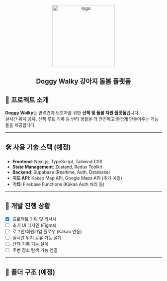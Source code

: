 <p align="center">
  <img src="https://github.com/user-attachments/assets/0dc0694d-32ce-4f47-bc8f-5a9ade363306" alt="logo" height="200">
</p>
<h2 align="center">Doggy Walky 강아지 돌봄 플랫폼</h2>

## 🐾 프로젝트 소개

**Doggy Walky**는 반려견과 보호자를 위한 **산책 및 돌봄 지원 플랫폼**입니다.  
실시간 위치 공유, 산책 루트 기록 등
반려 생활을 더 안전하고 즐겁게 만들어주는 기능들을 제공합니다.

---

## 🛠️ 사용 기술 스택 (예정)

- **Frontend**: Next.js, TypeScript, Tailwind CSS  
- **State Management**: Zustand, Redux Toolkit  
- **Backend**: Supabase (Realtime, Auth, Database)  
- **지도 API**: Kakao Map API, Google Maps API (추가 예정)  
- **기타**: Firebase Functions (Kakao Auth 처리 등)

---

## 🚧 개발 진행 상황

- [x] 프로젝트 기획 및 리서치
- [ ] 초기 UI 디자인 (Figma)
- [ ] 로그인/회원가입 플로우 (Kakao 연동)
- [ ] 실시간 위치 공유 기능 설계
- [ ] 산책 기록 기능 설계
- [ ] 주변 장소 탐색 기능 연결

---

## 📁 폴더 구조 (예정)
